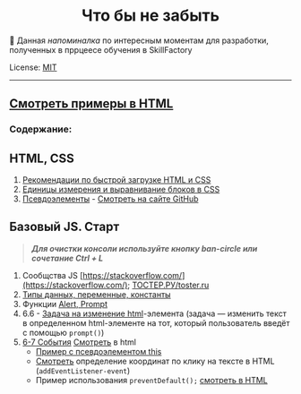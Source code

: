 <!-- SkillFactory PHPDEV-34 Рыков Денис-->

<h1 align="center">Что бы не забыть</h1>

:pushpin: Данная *напоминалка* по интересным моментам для разработки, полученных в пррцеесе обучения в SkillFactory

License: [MIT](./license.md "Смотреть лицензию")

---
[Смотреть примеры в HTML](https://Denor74.github.io/WEB-reminder)
---
### Содержание:

## HTML, CSS

1. [Рекомендации по быстрой загрузке HTML и CSS](boost-css.md)
2. [Единицы измерения и выравнивание блоков в CSS](block-css.md)
3. [Псевдоэлементы](block-css.html) - [Смотреть на сайте GitHub](https://denor74.github.io/WEB-reminder/block-css.html)

## Базовый JS. Старт

> ***Для очистки консоли используйте кнопку ban-circle  или сочетание Ctrl + L***

1. Сообщства JS [https://stackoverflow.com/](https://stackoverflow.com/); [ТОСТЕР.РУ/toster.ru](https://qna.habr.com/)
2. [Типы данных, переменные, константы](jscript/datatypes.md)
3. Функции [Alert, Prompt](jscript/alertprompt.md)
4. 6.6 - [Задача на изменение html](jscript/datatypes.md)-элемента (задача — изменить текст в определенном html-элементе на тот, который пользователь введёт с помощью `prompt()`)
5. [6-7 События](jscript/event.md) [Смотреть](https://denor74.github.io/WEB-reminder/jscript/index-6-7.html) в html
    * [Пример с  псевдоэлементом this](https://denor74.github.io/WEB-reminder/jscript/this.html)
    * [Смотреть](https://denor74.github.io/WEB-reminder/jscript/event.html) определение координат по клику на тексте в HTML (`addEventListener-event`)
    * Пример использования `preventDefault();` [смотреть в HTML](https://denor74.github.io/WEB-reminder/jscript/preventdefault.html)